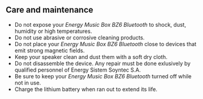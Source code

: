 ## Care and maintenance

* Do not expose your *Energy Music Box BZ6 Bluetooth* to shock, dust, humidity or high temperatures.
* Do not use abrasive or corrosive cleaning products.
* Do not place your *Energy Music Box BZ6 Bluetooth* close to devices that emit strong magnetic fields.
* Keep your speaker clean and dust them with a soft dry cloth.
* Do not disassemble the device. Any repair must be done exlusively by qualified personnel of Energy Sistem Soyntec S.A.
* Be sure to keep your *Energy Music Box BZ6 Bluetooth* turned off while not in use.
* Charge the lithium battery when ran out to extend its life.

